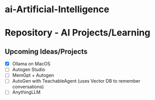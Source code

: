 # ai-Artificial-Intelligence

# **Repository** - AI Projects/Learning


## Upcoming Ideas/Projects
- [x] Ollama on MacOS
- [ ] Autogen Studio
- [ ] MemGpt + Autogen
- [ ] AutoGen with TeachableAgent (uses Vector DB to remember conversations)
- [ ] AnythingLLM
